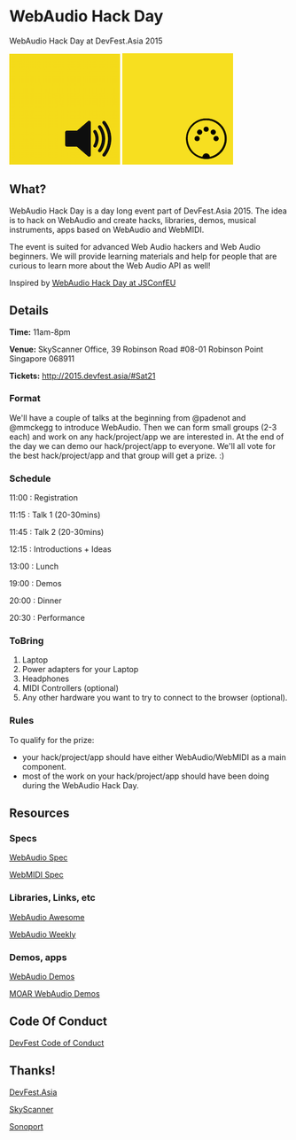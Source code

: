 # WebAudio Hack Day
WebAudio Hack Day at DevFest.Asia 2015

![webaudio](webaudio-js.png) ![webmidi](webmidi-js.png)

## What?

WebAudio Hack Day is a day long event part of DevFest.Asia 2015. The idea is to hack on WebAudio and create hacks, libraries, demos, musical instruments, apps based on WebAudio and WebMIDI. 

The event is suited for advanced Web Audio hackers and Web Audio beginners. We will provide learning materials and help for people that are curious to learn more about the Web Audio API as well!

Inspired by [WebAudio Hack Day at JSConfEU](http://janmonschke.com/blog/2014/10/03/web-audio-hackday-2014.html)

## Details

**Time:** 11am-8pm

**Venue:** SkyScanner Office, 39 Robinson Road #08-01 Robinson Point Singapore 068911

**Tickets:** http://2015.devfest.asia/#Sat21

### Format
We'll have a couple of talks at the beginning from @padenot and @mmckegg to introduce WebAudio. Then we can form small groups (2-3 each) and work on any hack/project/app we are interested in. At the end of the day we can demo our hack/project/app to everyone. We'll all vote for the best hack/project/app and that group will get a prize. :)

### Schedule

11:00 : Registration

11:15 : Talk 1 (20-30mins)

11:45 : Talk 2 (20-30mins)

12:15 : Introductions + Ideas

13:00 : Lunch

19:00 : Demos

20:00 : Dinner

20:30 : Performance


### ToBring

1. Laptop
2. Power adapters for your Laptop
3. Headphones
4. MIDI Controllers (optional)
5. Any other hardware you want to try to connect to the browser (optional).

### Rules
To qualify for the prize:

- your hack/project/app should have either WebAudio/WebMIDI as a main component.
- most of the work on your hack/project/app should have been doing during the WebAudio Hack Day.

## Resources

### Specs
[WebAudio Spec](https://webaudio.github.io/web-audio-api/)

[WebMIDI Spec](http://webaudio.github.io/web-midi-api)

### Libraries, Links, etc
[WebAudio Awesome](https://github.com/notthetup/awesome-webaudio)

[WebAudio Weekly](http://blog.chrislowis.co.uk/waw.html)

### Demos, apps
[WebAudio Demos](https://webaudiodemos.appspot.com/)

[MOAR WebAudio Demos](https://webaudio.github.io/demo-list/)
 
## Code Of Conduct
[DevFest Code of Conduct](http://2015.devfest.asia/code-of-conduct.html)

## Thanks!
[DevFest.Asia](http://devfest.asia/)

[SkyScanner](http://www.skyscanner.com.sg/)

[Sonoport](http://sonoport.com/)



